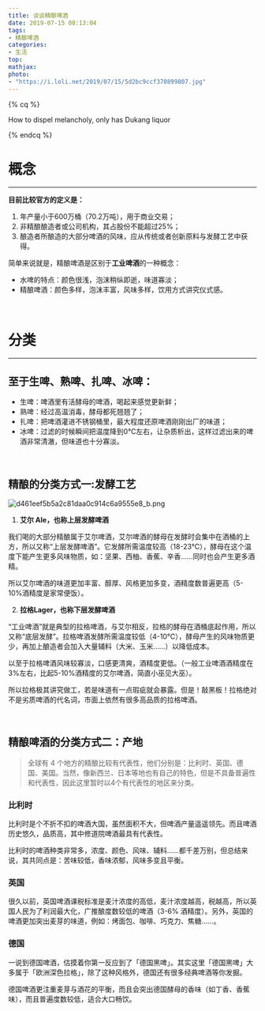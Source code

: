 ```yaml
---
title: 谈谈精酿啤酒
date: 2019-07-15 08:13:04
tags:
- 精酿啤酒
categories:
- 生活
top:
mathjax:
photo: 
- "https://i.loli.net/2019/07/15/5d2bc9ccf370899807.jpg"
---
```




{% cq %}

How to dispel melancholy, only has Dukang liquor

{% endcq %}

<!-- more -->

# **概念**

------

**目前比较官方的定义是：**    

1. 年产量小于600万桶（70.2万吨），用于商业交易；
2. 非精酿酿造者或公司机构，其占股份不能超过25%；
3. 酿造者所酿造的大部分啤酒的风味，应从传统或者创新原料与发酵工艺中获得。



简单来说就是，精酿啤酒是区别于**工业啤酒**的一种概念：

- 水啤的特点：颜色很浅，泡沫稍纵即逝，味道寡淡；
- 精酿啤酒：颜色多样，泡沫丰富，风味多样，饮用方式讲究仪式感。

<br>

# **分类**

------

## **至于生啤、熟啤、扎啤、冰啤：**  

- 生啤：啤酒里有活酵母的啤酒，喝起来感觉更新鲜；
- 熟啤：经过高温消毒，酵母都死翘翘了；
- 扎啤：把啤酒灌进不锈钢桶里，最大程度还原啤酒刚刚出厂的味道；
- 冰啤：过滤的时候瞬间把温度降到0℃左右，让杂质析出，这样过滤出来的啤酒非常清澈，但味道也十分寡淡。

<br>

## **精酿的分类方式一:发酵工艺**


![d461eef5b5a2c81daa0c914c6a9555e8_b.png](https://i.loli.net/2019/07/15/5d2bc9cc2ae9f18592.png)


1. **艾尔 Ale，也称上层发酵啤酒**  

​       我们喝的大部分精酿属于艾尔啤酒，艾尔啤酒的酵母在发酵时会集中在酒桶的上方，所以又称“上层发酵啤酒”。它发酵所需温度较高（18-23℃），酵母在这个温度下能产生更多风味物质，如：坚果、西柚、香蕉、辛香……同时也会产生更多酒精。

​       所以艾尔啤酒的味道更加丰富、醇厚、风格更加多变，酒精度数普遍更高（5-10%酒精度是家常便饭）。

2. **拉格Lager，也称下层发酵啤酒**  

​       “工业啤酒”就是典型的拉格啤酒，与艾尔相反，拉格的酵母在酒桶底起作用，所以又称“底层发酵”。拉格啤酒发酵所需温度较低（4-10℃），酵母产生的风味物质更少，再加上酿造者会加入大量辅料（大米、玉米……）以降低成本。

​        以至于拉格啤酒风味较寡淡，口感更清爽，酒精度更低。（一般工业啤酒酒精度在3%左右，比起5-10%酒精度的艾尔啤酒，简直小巫见大巫）。

​        所以拉格极其讲究做工，若是味道有一点瑕疵就会暴露。但是！敲黑板！拉格绝对不是劣质啤酒的代名词，市面上依然有很多高品质的拉格啤酒。


<br>

## **精酿啤酒的分类方式二：产地**

> 全球有 4 个地方的精酿比较有代表性，他们分别是：比利时、英国、德国、美国。当然，像新西兰、日本等地也有自己的特色，但是不具备普遍性和代表性，因此这里暂时以4个有代表性的地区来分类。

### 比利时

​        比利时是个不折不扣的啤酒大国，虽然面积不大，但啤酒产量遥遥领先。而且啤酒历史悠久，品质高，其中修道院啤酒最具有代表性。

​        比利时的啤酒种类非常多，浓度、颜色、风味、辅料……都千差万别，但总结来说，其共同点是：苦味较低，香味浓郁，风味多变且平衡。

### 英国

​       很久以前，英国啤酒课税标准是麦汁浓度的高低，麦汁浓度越高，税越高，所以英国人民为了利润最大化，广推酿度数较低的啤酒（3-6% 酒精度）。另外，英国的啤酒更加突出麦芽的味道，例如：烤面包、咖啡、巧克力、焦糖……。

### 德国

​       一说到德国啤酒，估摸着你第一反应到了「德国黑啤」。其实这里「德国黑啤」大多属于「欧洲深色拉格」，除了这种风格外，德国还有很多经典啤酒等你发掘。

​       德国啤酒更注重麦芽与酒花的平衡，而且会突出德国酵母的香味（如丁香、香蕉味），而且普遍度数较低，适合大口畅饮。